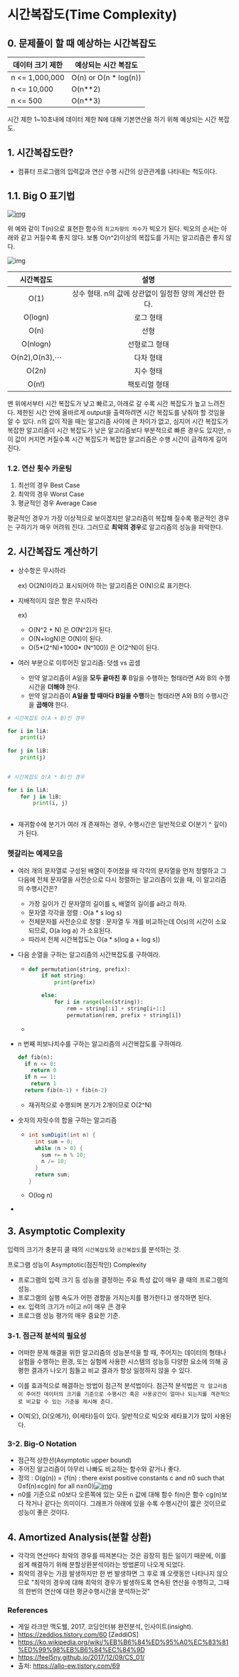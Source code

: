 # 시간복잡도(Time Complexity)

## 0. 문제풀이 할 때 예상하는 시간복잡도

| 데이터 크기 제한 | 예상되는 시간 복잡도  |
| ---------------- | --------------------- |
| n <= 1,000,000   | O(n) or O(n * log(n)) |
| n <= 10,000      | O(n**2)               |
| n <= 500         | O(n**3)               |

시간 제한 1~10초내에 데이터 제한 N에 대해 기본연산을 하기 위해 예상되는 시간 복잡도.



## 1. 시간복잡도란?

- 컴퓨터 프로그램의 입력값과 연산 수행 시간의 상관관계를 나타내는 척도이다. 

## 1.1. Big O 표기법
[![img](https://feel5ny.github.io/images/post_img/48/02.png)](https://feel5ny.github.io/images/post_img/48/02.png)

위 예와 같이 T(n)으로 표현한 함수의 `최고차항의 차수`가 빅오가 된다.
빅오의 순서는 아래와 같고 커질수록 좋지 않다.
보통 O(n^2)이상의 복잡도를 가지는 알고리즘은 좋지 않다.

 ![img](https://feel5ny.github.io/images/post_img/48/03.png)



|  시간복잡도   |                         설명                          |
| :-----------: | :---------------------------------------------------: |
|     O(1)      | 상수 형태. n의 값에 상관없이 일정한 양의 계산만 한다. |
|    O(logn)    |                       로그 형태                       |
|     O(n)      |                         선형                          |
|   O(nlogn)    |                     선형로그 형태                     |
| O(n2),O(n3),⋯ |                       다차 형태                       |
|     O(2n)     |                       지수 형태                       |
|     O(n!)     |                     팩토리얼 형태                     |

맨 위에서부터 시간 복잡도가 낮고 빠르고, 아래로 갈 수록 시간 복잡도가 높고 느려진다. 제한된 시간 안에 올바르게 output을 출력하려면 시간 복잡도를 낮춰야 할 것임을 알 수 있다. n의 값이 작을 때는 알고리즘 사이에 큰 차이가 없고, 심지어 시간 복잡도가 복잡한 알고리즘이 시간 복잡도가 낮은 알고리즘보다 부분적으로 빠른 경우도 있지만, n이 값이 커지면 커질수록 시간 복잡도가 복잡한 알고리즘은 수행 시간이 급격하게 길어진다. 



### 1.2. 연산 횟수 카운팅 

1. 최선의 경우 Best Case
2. 최악의 경우 Worst Case
3. 평균적인 경우 Average Case

평균적인 경우가 가장 이상적으로 보이겠지만 알고리즘이 복잡해 질수록 평균적인 경우는 구하기가 매우 어려워 진다. 그러므로 **최악의 경우**로 알고리즘의 성능을 파악한다.



## 2. 시간복잡도 계산하기

- 상수항은 무시하라

  ex) O(2N)이라고 표시되어야 하는 알고리즘은 O(N)으로 표기한다.

- 지배적이지 않은 항은 무시하라

  ex)

  - O(N^2 + N) 은 O(N^2)가 된다.
  - O(N+logN)은 O(N)이 된다.
  - O(5*(2^N)+1000* (N^100)) 은 O(2^N)이 된다.

- 여러 부분으로 이루어진 알고리즘: 덧셈 vs 곱셈

  - 만약 알고리즘이 A일을 **모두 끝마친 후** B일을 수행하는 형태라면 A와 B의 수행시간을 **더해야** 한다.
  - 만약 알고리즘이 **A일을 할 때마다 B일을 수행**하는 형태라면 A와 B의 수행시간을 **곱해야** 한다.

```python
# 시간복잡도 O(A + B)인 경우

for i in liA:
	print(i)
  
for j in liB:
	print(j)  
  
```

```python
# 시간복잡도 O(A * B)인 경우

for i in liA:
	for j in liB:
		print(i, j)
  
```



- 재귀함수에 분기가 여러 개 존재하는 경우, 수행시간은 일반적으로 O(분기 ^ 깊이) 가 된다. 


### 헷갈리는 예제모음

- 여러 개의 문자열로 구성된 배열이 주어졌을 때 각각의 문자열을 먼저 정렬하고 그 다음에 전체 문자열을 사전순으로 다시 정렬하는 알고리즘이 있을 때, 이 알고리즘의 수행시간은?

  - 가장 길이가 긴 문자열의 길이를 s, 배열의 길이를 a라고 하자.
  - 문자열 각각을 정렬 : O(a * s log s)
  - 전체문자를 사전순으로 정렬 : 문자열 두 개를 비교하는데 O(s)의 시간이 소요되므로, O(a log a) 가 소요된다.
  - 따라서 전체 시간복잡도는 O(a * s(log a + log s)) 

- 다음 순열을 구하는 알고리즘의 시간복잡도를 구하여라.

  - ```python
    def permutation(string, prefix):
        if not string:
            print(prefix)
    
        else:
            for i in range(len(string)):
                rem = string[:i] + string[i+1:]
                permutation(rem, prefix + string[i])
    ```

  - 

- n 번째 피보나치수를 구하는 알고리즘의 시간복잡도를 구하여라.

  ```python
  def fib(n):
    if n <= 0:
      return 0
    if n == 1:
      return 1
    return fib(n-1) + fib(n-2)
  ```

  - 재귀적으로 수행되며 분기가 2개이므로 O(2^N)

- 숫자의 자릿수의 합을 구하는 알고리즘
  
  - ```java
    int sumDigit(int n) {
      int sum = 0;
      while (n > 0) {
        sum += n % 10;
        n /= 10;
      }
      return sum;
    }
    ```
    
  - O(log n)
  
- 

  

## 3. Asymptotic Complexity

입력의 크기가 충분히 클 때의 `시간복잡도`와 `공간복잡도`를 분석하는 것.

프로그램 성능이 Asymptotic(점진적인) Complexity

- 프로그램의 입력 크기 등 성능을 결정하는 주요 특성 값이 매우 클 때의 프로그램의 성능.
- 프로그램의 실행 속도가 어떤 경향을 가지는지를 평가한다고 생각하면 된다.
- ex. 입력의 크기가 n이고 n이 매우 큰 경우
- 프로그램 성능 평가의 매우 중요한 기준.

### 3-1. 점근적 분석의 필요성

- 어떠한 문제 해결을 위한 알고리즘의 성능분석을 할 때, 주어지는 데이터의 형태나 실험을 수행하는 환경, 또는 실험에 사용한 시스템의 성능등 다양한 요소에 의해 공평한 결과가 나오기 힘들고 비교 결과가 항상 일정하지 않을 수 있다.

- 이를 효과적으로 해결하는 방법이 점근적 분석법이다. 점근적 분석법은 `각 알고리즘이 주어진 데이터의 크기를 기준으로 수행시간 혹은 사용공간이 얼마나 되는지를 객관적으로 비교할 수 있는 기준을 제시해 준다.`
- O(빅오), Ω(오메가), Θ(세타)등이 있다. 일반적으로 빅오와 세타표기가 많이 사용된다.

### 3-2. Big-O Notation

- 점근적 상한선(Asymptotic upper bound)
- 주어진 알고리즘이 아무리 나빠도 비교하는 함수와 같거나 좋다.
- 정의 : O(g(n)) = {f(n) : there exist positive constants c and n0 such that 0≤f(n)≤cg(n) for all n≥n0}[![img](https://feel5ny.github.io/images/post_img/48/o_notation.png)](https://feel5ny.github.io/images/post_img/48/o_notation.png)
- n0를 기준으로 n0보다 오른쪽에 있는 모든 n 값에 대해 함수 f(n)은 함수 cg(n)보다 작거나 같다는 의미이다. 그래프가 아래에 있을 수록 수행시간이 짧은 것이므로 성능이 좋은 것이다.



## **4. Amortized Analysis**(분할 상환)

- 각각의 연산마다 최악의 경우를 따져본다는 것은 굉장히 힘든 일이기 때문에, 이를 쉽게 해결하기 위해 분할상환분석이라는 방법론이 나오게 되었다. 
- 최악의 경우는 가끔 발생하지만 한 번 발생하면 그 후로 꽤 오랫동안 나타나지 않으므로 "최악의 경우에 대해 최악의 경우가 발생하도록 연속된 연산을 수행하고, 그때의 한번의 연산에 대한 평균수행시간을 분석하는것"





### References

- 게일 라크만 맥도웰,  2017, 코딩인터뷰 완전분석,  인사이트(insight).
- https://zeddios.tistory.com/60 [ZeddiOS]
- https://ko.wikipedia.org/wiki/%EB%B6%84%ED%95%A0%EC%83%81%ED%99%98%EB%B6%84%EC%84%9D
- https://feel5ny.github.io/2017/12/09/CS_01/
- 출처: https://allo-ew.tistory.com/69 

